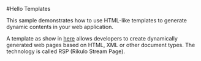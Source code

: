 #Hello Templates

This sample demonstrates how to use HTML-like templates to generate dynamic contents in your web application.

A template as show in [here](https://github.com/rikulo/stream/blob/master/example/hello-template/webapp/helloView.rsp.html) allows developers to create dynamically generated web pages based on HTML, XML or other document types. The technology is called RSP (Rikulo Stream Page).
